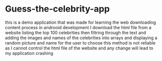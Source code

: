 # Guess-the-celebrity-app
this is a demo application that was made for learning the web downloading content process in androoid development
I download the html file from a website listing the top 100 celebrities then filtring through the text and adding the images and 
names of the celebrities into arrays and displaying a random picture and name for the user to choose
this method is not reliable  as I cannot control the html file of the website and any change will lead to my application 
crashing 
